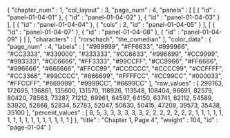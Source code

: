 {
  "chapter_num" : 1,
  "col_layout" : 3,
  "page_num" : 4,
  "panels" : [
    [
      {
        "id" : "panel-01-04-01"
      },
      {
        "id" : "panel-01-04-02"
      },
      {
        "id" : "panel-01-04-03"
      }
    ],
    [
      {
        "id" : "panel-01-04-04"
      },
      {
        "cols" : 2,
        "id" : "panel-01-04-05"
      }
    ],
    [
      {
        "id" : "panel-01-04-07"
      },
      {
        "id" : "panel-01-04-08"
      },
      {
        "id" : "panel-01-04-09"
      }
    ]
  ],
  "characters" : [
    "rorschach",
    "the_comedian"
  ],
  "color_data" : {
    "page_num" : 4,
    "labels" : [
      "#999999",
      "#FF6633",
      "#999966",
      "#CC3333",
      "#330000",
      "#333333",
      "#CC6633",
      "#996699",
      "#CC9999",
      "#993333",
      "#CC6666",
      "#FF3333",
      "#99CCFF",
      "#CC9966",
      "#FF6666",
      "#996666",
      "#666666",
      "#FFCC99",
      "#CCCCCC",
      "#CCCC99",
      "#CCFFFF",
      "#CC3366",
      "#99CCCC",
      "#666699",
      "#FFFFCC",
      "#CC99CC",
      "#000033",
      "#FFCCFF",
      "#669999",
      "#9999CC",
      "#6699CC"
    ],
    "raw_values" : [
      299163,
      172695,
      136861,
      135600,
      131570,
      118926,
      113548,
      108404,
      96691,
      82579,
      80420,
      78563,
      73287,
      71212,
      69961,
      64597,
      64150,
      63741,
      62112,
      54589,
      53920,
      52866,
      52834,
      52783,
      52047,
      50630,
      50415,
      47208,
      39573,
      35438,
      35100
    ],
    "percent_values" : [
      8,
      5,
      3,
      3,
      3,
      3,
      3,
      3,
      2,
      2,
      2,
      2,
      2,
      2,
      2,
      1,
      1,
      1,
      1,
      1,
      1,
      1,
      1,
      1,
      1,
      1,
      1,
      1,
      1,
      1,
      1
    ]
  },
  "title" : "Chapter 1, Page 4",
  "weight" : 104,
  "id" : "page-01-04"
}
